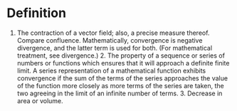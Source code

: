 # Definition

1.  The contraction of a vector field; also, a precise measure thereof.
    Compare confluence. Mathematically, convergence is negative
    divergence, and the latter term is used for both. (For mathematical
    treatment, see divergence.) 2. The property of a sequence or series
    of numbers or functions which ensures that it will approach a
    definite finite limit. A series representation of a mathematical
    function exhibits convergence if the sum of the terms of the series
    approaches the value of the function more closely as more terms of
    the series are taken, the two agreeing in the limit of an infinite
    number of terms. 3. Decrease in area or volume.
